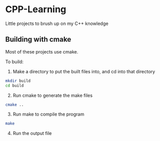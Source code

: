 # CPP-Learning
Little projects to brush up on my C++ knowledge

## Building with cmake
Most of these projects use cmake.

To build:
1. Make a directory to put the built files into, and cd into that directory
```sh
mkdir build
cd build
```
2. Run cmake to generate the make files
```sh
cmake ..
```
3. Run make to compile the program
```sh
make
```
4. Run the output file
